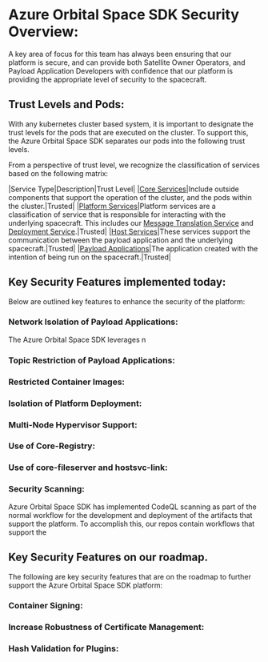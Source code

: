 # Azure Orbital Space SDK Security Overview:
A key area of focus for this team has always been ensuring that our platform is secure, and can provide both Satellite Owner Operators, and Payload Application Developers with confidence that our platform is providing the appropriate level of security to the spacecraft.  

## Trust Levels and Pods:
With any kubernetes cluster based system, it is important to designate the trust levels for the pods that are executed on the cluster.  To support this, the Azure Orbital Space SDK separates our pods into the following trust levels.

From a perspective of trust level, we recognize the classification of services based on the following matrix:

|Service Type|Description|Trust Level|
|[Core Services](./docs/architecture/runtime-framework/core-services/core-services.md)|Include outside components that support the operation of the cluster, and the pods within the cluster.|Trusted|
|[Platform Services](./docs/architecture/runtime-framework/platform-services/platform-services.md)|Platform services are a classification of service that is responsible for interacting with the underlying spacecraft.  This includes our [Message Translation Service](./docs/architecture/runtime-framework/platform-services/message-translation-service.md) and [Deployment Service](./docs/architecture/runtime-framework/platform-services/deployment.md).|Trusted|
|[Host Services](./docs/architecture/runtime-framework/host-services/host-services.md)|These services support the communication between the payload application and the underlying spacecraft.|Trusted|
|[Payload Applications](./docs/developer-experience/developer-experience.md)|The application created with the intention of being run on the spacecraft.|Trusted|

## Key Security Features implemented today:
Below are outlined key features to enhance the security of the platform:

### Network Isolation of Payload Applications:
The Azure Orbital Space SDK leverages n
### Topic Restriction of Payload Applications:

### Restricted Container Images:

### Isolation of Platform Deployment:

### Multi-Node Hypervisor Support:

### Use of Core-Registry:

### Use of core-fileserver and hostsvc-link:


### Security Scanning:
Azure Orbital Space SDK has implemented CodeQL scanning as part of the normal workflow for the development and deployment of the artifacts that support the platform.  To accomplish this, our repos contain workflows that support the 

## Key Security Features on our roadmap.
The following are key security features that are on the roadmap to further support the Azure Orbital Space SDK platform:

### Container Signing:

### Increase Robustness of Certificate Management:

### Hash Validation for Plugins: 